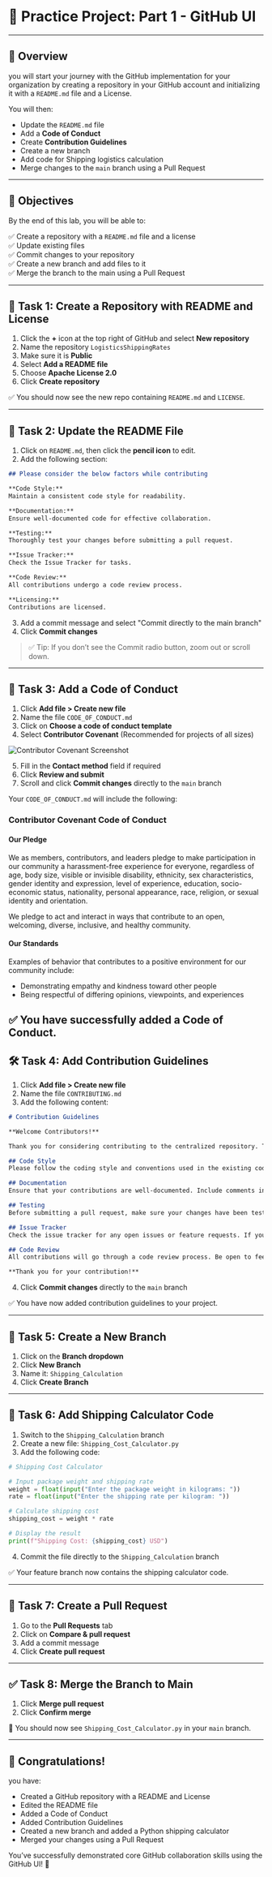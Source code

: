 
# 🚀 Practice Project: Part 1 - GitHub UI

---

## 📘 Overview

you will start your journey with the GitHub implementation for your organization by creating a repository in your GitHub account and initializing it with a `README.md` file and a License.

You will then:
- Update the `README.md` file
- Add a **Code of Conduct**
- Create **Contribution Guidelines**
- Create a new branch
- Add code for Shipping logistics calculation
- Merge changes to the `main` branch using a Pull Request

---

## 🎯 Objectives

By the end of this lab, you will be able to:

✅ Create a repository with a `README.md` file and a license  
✅ Update existing files  
✅ Commit changes to your repository  
✅ Create a new branch and add files to it  
✅ Merge the branch to the main using a Pull Request

---

## 🧩 Task 1: Create a Repository with README and License

1. Click the **+** icon at the top right of GitHub and select **New repository**
2. Name the repository `LogisticsShippingRates`
3. Make sure it is **Public**
4. Select **Add a README file**
5. Choose **Apache License 2.0**
6. Click **Create repository**

✅ You should now see the new repo containing `README.md` and `LICENSE`.

---

## 📝 Task 2: Update the README File

1. Click on `README.md`, then click the **pencil icon** to edit.
2. Add the following section:

```markdown
## Please consider the below factors while contributing

**Code Style:**  
Maintain a consistent code style for readability.

**Documentation:**  
Ensure well-documented code for effective collaboration.

**Testing:**  
Thoroughly test your changes before submitting a pull request.

**Issue Tracker:**  
Check the Issue Tracker for tasks.

**Code Review:**  
All contributions undergo a code review process.

**Licensing:**  
Contributions are licensed.
```

3. Add a commit message and select "Commit directly to the main branch"
4. Click **Commit changes**

> ✅ Tip: If you don’t see the Commit radio button, zoom out or scroll down.

---

## 🤝 Task 3: Add a Code of Conduct

1. Click **Add file > Create new file**
2. Name the file `CODE_OF_CONDUCT.md`
3. Click on **Choose a code of conduct template**
4. Select **Contributor Covenant** (Recommended for projects of all sizes)

![Contributor Covenant Screenshot](sandbox:/mnt/data/Task3_Contributor_Covenant.png)

5. Fill in the **Contact method** field if required
6. Click **Review and submit**
7. Scroll and click **Commit changes** directly to the `main` branch

Your `CODE_OF_CONDUCT.md` will include the following:

### Contributor Covenant Code of Conduct

#### Our Pledge
We as members, contributors, and leaders pledge to make participation in our community a harassment-free experience for everyone, regardless of age, body size, visible or invisible disability, ethnicity, sex characteristics, gender identity and expression, level of experience, education, socio-economic status, nationality, personal appearance, race, religion, or sexual identity and orientation.

We pledge to act and interact in ways that contribute to an open, welcoming, diverse, inclusive, and healthy community.

#### Our Standards
Examples of behavior that contributes to a positive environment for our community include:
- Demonstrating empathy and kindness toward other people
- Being respectful of differing opinions, viewpoints, and experiences

✅ You have successfully added a Code of Conduct.
---

## 🛠️ Task 4: Add Contribution Guidelines

1. Click **Add file > Create new file**
2. Name the file `CONTRIBUTING.md`
3. Add the following content:

```markdown
# Contribution Guidelines

**Welcome Contributors!**

Thank you for considering contributing to the centralized repository. This document outlines the guidelines for contributing to the development of Shipping Rates and Calculations.

## Code Style
Please follow the coding style and conventions used in the existing codebase. This helps maintain consistency across the project.

## Documentation
Ensure that your contributions are well-documented. Include comments in your code where necessary and provide a clear and concise description of your changes in the pull request.

## Testing
Before submitting a pull request, make sure your changes have been tested thoroughly. Include relevant test cases and ensure that existing tests pass.

## Issue Tracker
Check the issue tracker for any open issues or feature requests. If you're working on something, please comment on the issue to let others know.

## Code Review
All contributions will go through a code review process. Be open to feedback and be willing to make changes if necessary. Code reviews help maintain code quality and consistency.

**Thank you for your contribution!**
```

4. Click **Commit changes** directly to the `main` branch

✅ You have now added contribution guidelines to your project.

---

## 🌿 Task 5: Create a New Branch

1. Click on the **Branch dropdown**
2. Click **New Branch**
3. Name it: `Shipping_Calculation`
4. Click **Create Branch**

---

## 📄 Task 6: Add Shipping Calculator Code

1. Switch to the `Shipping_Calculation` branch
2. Create a new file: `Shipping_Cost_Calculator.py`
3. Add the following code:

```python
# Shipping Cost Calculator

# Input package weight and shipping rate
weight = float(input("Enter the package weight in kilograms: "))
rate = float(input("Enter the shipping rate per kilogram: "))

# Calculate shipping cost
shipping_cost = weight * rate

# Display the result
print(f"Shipping Cost: {shipping_cost} USD")
```

4. Commit the file directly to the `Shipping_Calculation` branch

✅ Your feature branch now contains the shipping calculator code.

---

## 🔀 Task 7: Create a Pull Request

1. Go to the **Pull Requests** tab
2. Click on **Compare & pull request**
3. Add a commit message
4. Click **Create pull request**

---

## ✅ Task 8: Merge the Branch to Main

1. Click **Merge pull request**
2. Click **Confirm merge**

🎉 You should now see `Shipping_Cost_Calculator.py` in your `main` branch.

---

## 🎉 Congratulations!

 you have:

- Created a GitHub repository with a README and License
- Edited the README file
- Added a Code of Conduct
- Added Contribution Guidelines
- Created a new branch and added a Python shipping calculator
- Merged your changes using a Pull Request

You’ve successfully demonstrated core GitHub collaboration skills using the GitHub UI! 🚀
